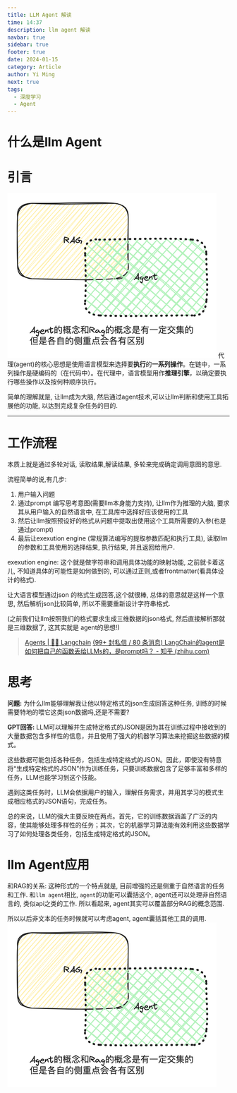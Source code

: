 ```yaml
---
title: LLM Agent 解读
time: 14:37
description: llm agent 解读
navbar: true
sidebar: true
footer: true
date: 2024-01-15
category: Article
author: Yi Ming
next: true
tags:
  - 深度学习
  - Agent
---
```


# 什么是llm Agent
# 引言  
![](pic/rag和agent的关系.excalidraw.png)
代理(agent)的核心思想是使用语言模型来选择要**执行**的**一系列操作**。在链中，一系列操作是硬编码的（在代码中）。在代理中，语言模型用作**推理引擎**，以确定要执行哪些操作以及按何种顺序执行。

简单的理解就是, 让llm成为大脑, 然后通过agent技术,可以让llm判断和使用工具拓展他的功能, 以达到完成复杂任务的目的. 

---  
# 工作流程  
本质上就是通过多轮对话, 读取结果,解读结果, 多轮来完成确定调用意图的意思.  

流程简单的说,有几步:
1. 用户输入问题
2. 通过prompt 编写思考意图(需要llm本身能力支持), 让llm作为推理的大脑, 要求其从用户输入的自然语言中, 在工具库中选择好应该使用的工具
3. 然后让llm按照预设好的格式从问题中提取出使用这个工具所需要的入参(也是通过prompt)
4. 最后让exexution engine (常规算法编写的提取参数匹配和执行工具), 读取llm的参数和工具使用的选择结果, 执行结果, 并且返回给用户.

exexution engine:  这个就是做字符串和调用具体功能的映射功能, 之前就卡着这儿, 不知道具体的可能性是如何做到的,  可以通过正则,或者frontmatter(看具体设计的格式). 

让大语言模型通过json 的格式生成回答,这个就很棒, 总体的意思就是这样一个意思, 然后解析json比较简单, 所以不需要重新设计字符串格式. 

(之前我们让llm按照我们的格式要求生成三维数据的json格式, 然后直接解析那就是三维数据了, 这其实就是 agent的思想!)

>[Agents | 🦜️🔗 Langchain](https://python.langchain.com/docs/modules/agents/)
>[(99+ 封私信 / 80 条消息) LangChain的agent是如何把自己的函数丢给LLMs的，是prompt吗？ - 知乎 (zhihu.com)](https://www.zhihu.com/question/604480991/answer/3080252928)

# 思考 

**问题:**
为什么llm能够理解我让他以特定格式的json生成回答这种任务, 训练的时候需要特地的喂它这类json数据吗,还是不需要?

**GPT回答:** 
LLM可以理解并生成特定格式的JSON是因为其在训练过程中接收到的大量数据包含多样性的信息，并且使用了强大的机器学习算法来挖掘这些数据的模式。

这些数据可能包括各种任务，包括生成特定格式的JSON。因此，即使没有特意将“生成特定格式的JSON”作为训练任务，只要训练数据包含了足够丰富和多样的任务，LLM也能学习到这个技能。

遇到这类任务时，LLM会依据用户的输入，理解任务需求，并用其学习的模式生成相应格式的JSON语句，完成任务。

总的来说，LLM的强大主要反映在两点。首先，它的训练数据涵盖了广泛的内容，使其能够处理多样性的任务；其次，它的机器学习算法能有效利用这些数据学习了如何处理各类任务，包括生成特定格式的JSON。


# llm Agent应用 

和RAG的关系:
这种形式的一个特点就是, 目前增强的还是侧重于自然语言的任务和工作. 和`llm agent`相比,  `agent`的功能可以囊括这个, agent还可以处理非自然语言的, 类似api之类的工作. 所以看起来, agent其实可以覆盖部分RAG的概念范围.

所以以后非文本的任务时候就可以考虑agent, agent囊括其他工具的调用. 
![](pic/rag和agent的关系.excalidraw.png)



